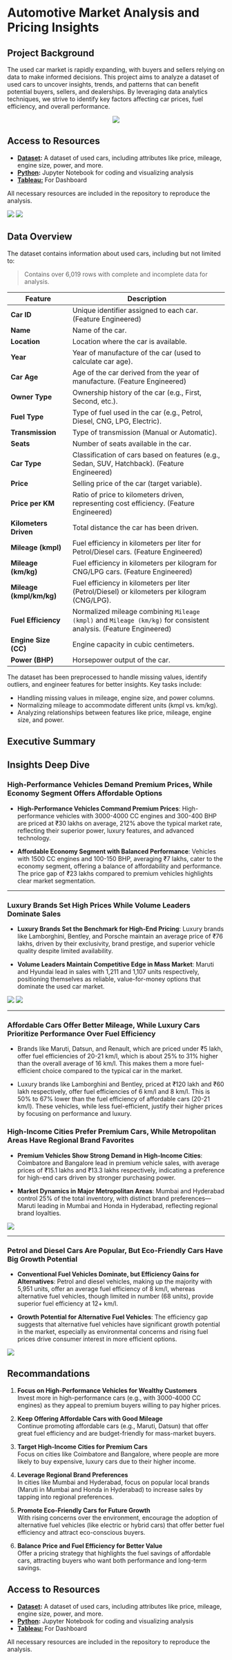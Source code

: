 # Automotive Market Analysis and Pricing Insights

## Project Background

The used car market is rapidly expanding, with buyers and sellers relying on data to make informed decisions. This project aims to analyze a dataset of used cars to uncover insights, trends, and patterns that can benefit potential buyers, sellers, and dealerships. By leveraging data analytics techniques, we strive to identify key factors affecting car prices, fuel efficiency, and overall performance.

<div style="text-align:center">
   <img src="assets/banner.jpeg" />
</div>

## Access to Resources

- **[Dataset](https://github.com/lakshaykamat/used-cars-analysis/blob/main/data/cars.csv):** A dataset of used cars, including attributes like price, mileage, engine size, power, and more.
- **[Python](https://github.com/lakshaykamat/used-cars-analysis/blob/main/NoteBook.ipynb):** Jupyter Notebook for coding and visualizing analysis
- **[Tableau:](https://public.tableau.com/app/profile/lakshay.kamat/viz/UsedCarsDashboard_17366223395650/UsedCarsDashboard?publish=yes)** For Dashboard

All necessary resources are included in the repository to reproduce the analysis.

[![](assets/dashboard1.png)](https://public.tableau.com/app/profile/lakshay.kamat/viz/UsedCarsDashboard_17366223395650/UsedCarsDashboard?publish=yes)
[![](assets/dashboard2.png)](https://public.tableau.com/app/profile/lakshay.kamat/viz/UsedCarsDashboard_17366223395650/UsedCarsDashboard?publish=yes)
## Data Overview


The dataset contains information about used cars, including but not limited to:

> Contains over 6,019 rows with complete and incomplete data for analysis.

| **Feature**              | **Description**                                                                               |
|--------------------------|-----------------------------------------------------------------------------------------------|
| **Car ID**               | Unique identifier assigned to each car. (Feature Engineered)                                  |
| **Name**                 | Name of the car.                                                                              |
| **Location**             | Location where the car is available.                                                         |
| **Year**                 | Year of manufacture of the car (used to calculate car age).                                   |
| **Car Age**              | Age of the car derived from the year of manufacture. (Feature Engineered)                     |
| **Owner Type**           | Ownership history of the car (e.g., First, Second, etc.).                                     |
| **Fuel Type**            | Type of fuel used in the car (e.g., Petrol, Diesel, CNG, LPG, Electric).                      |
| **Transmission**         | Type of transmission (Manual or Automatic).                                                  |
| **Seats**                | Number of seats available in the car.                                                        |
| **Car Type**             | Classification of cars based on features (e.g., Sedan, SUV, Hatchback). (Feature Engineered)  |
| **Price**                | Selling price of the car (target variable).                                                  |
| **Price per KM**         | Ratio of price to kilometers driven, representing cost efficiency. (Feature Engineered)       |
| **Kilometers Driven**    | Total distance the car has been driven.                                                       |
| **Mileage (kmpl)**       | Fuel efficiency in kilometers per liter for Petrol/Diesel cars. (Feature Engineered)          |
| **Mileage (km/kg)**      | Fuel efficiency in kilometers per kilogram for CNG/LPG cars. (Feature Engineered)             |
| **Mileage (kmpl/km/kg)** | Fuel efficiency in kilometers per liter (Petrol/Diesel) or kilometers per kilogram (CNG/LPG). |
| **Fuel Efficiency**      | Normalized mileage combining `Mileage (kmpl)` and `Mileage (km/kg)` for consistent analysis. (Feature Engineered) |
| **Engine Size (CC)**     | Engine capacity in cubic centimeters.                                                         |
| **Power (BHP)**          | Horsepower output of the car.                                                                 |


The dataset has been preprocessed to handle missing values, identify outliers, and engineer features for better insights. Key tasks include:

- Handling missing values in mileage, engine size, and power columns.
- Normalizing mileage to accommodate different units (kmpl vs. km/kg).
- Analyzing relationships between features like price, mileage, engine size, and power.

## Executive Summary

## Insights Deep Dive

### High-Performance Vehicles Demand Premium Prices, While Economy Segment Offers Affordable Options

- **High-Performance Vehicles Command Premium Prices**: High-performance vehicles with 3000-4000 CC engines and 300-400 BHP are priced at ₹30 lakhs on average, 212% above the typical market rate, reflecting their superior power, luxury features, and advanced technology.

- **Affordable Economy Segment with Balanced Performance**: Vehicles with 1500 CC engines and 100-150 BHP, averaging ₹7 lakhs, cater to the economy segment, offering a balance of affordability and performance. The price gap of ₹23 lakhs compared to premium vehicles highlights clear market segmentation.

---

### Luxury Brands Set High Prices While Volume Leaders Dominate Sales

- **Luxury Brands Set the Benchmark for High-End Pricing**: Luxury brands like Lamborghini, Bentley, and Porsche maintain an average price of ₹76 lakhs, driven by their exclusivity, brand prestige, and superior vehicle quality despite limited availability.

- **Volume Leaders Maintain Competitive Edge in Mass Market**: Maruti and Hyundai lead in sales with 1,211 and 1,107 units respectively, positioning themselves as reliable, value-for-money options that dominate the used car market.

![](assets/car_count.png)
![](assets/b_price.png)

---

### Affordable Cars Offer Better Mileage, While Luxury Cars Prioritize Performance Over Fuel Efficiency
- Brands like Maruti, Datsun, and Renault, which are priced under ₹5 lakh, offer fuel efficiencies of 20-21 km/l, which is about 25% to 31% higher than the overall average of 16 km/l. This makes them a more fuel-efficient choice compared to the typical car in the market.

- Luxury brands like Lamborghini and Bentley, priced at ₹120 lakh and ₹60 lakh respectively, offer fuel efficiencies of 6 km/l and 8 km/l. This is 50% to 67% lower than the fuel efficiency of affordable cars (20-21 km/l). These vehicles, while less fuel-efficient, justify their higher prices by focusing on performance and luxury.


### High-Income Cities Prefer Premium Cars, While Metropolitan Areas Have Regional Brand Favorites

- **Premium Vehicles Show Strong Demand in High-Income Cities**: Coimbatore and Bangalore lead in premium vehicle sales, with average prices of ₹15.1 lakhs and ₹13.3 lakhs respectively, indicating a preference for high-end cars driven by stronger purchasing power.

- **Market Dynamics in Major Metropolitan Areas**: Mumbai and Hyderabad control 25% of the total inventory, with distinct brand preferences—Maruti leading in Mumbai and Honda in Hyderabad, reflecting regional brand loyalties.

![](assets/map.png)

---

### Petrol and Diesel Cars Are Popular, But Eco-Friendly Cars Have Big Growth Potential

- **Conventional Fuel Vehicles Dominate, but Efficiency Gains for Alternatives**: Petrol and diesel vehicles, making up the majority with 5,951 units, offer an average fuel efficiency of 8 km/l, whereas alternative fuel vehicles, though limited in number (68 units), provide superior fuel efficiency at 12+ km/l.

- **Growth Potential for Alternative Fuel Vehicles**: The efficiency gap suggests that alternative fuel vehicles have significant growth potential in the market, especially as environmental concerns and rising fuel prices drive consumer interest in more efficient options.

![](assets/mileage_by_fuel_type.png)


## Recommandations
1. **Focus on High-Performance Vehicles for Wealthy Customers**  
   Invest more in high-performance cars (e.g., with 3000-4000 CC engines) as they appeal to premium buyers willing to pay higher prices.

2. **Keep Offering Affordable Cars with Good Mileage**  
   Continue promoting affordable cars (e.g., Maruti, Datsun) that offer great fuel efficiency and are budget-friendly for mass-market buyers.

3. **Target High-Income Cities for Premium Cars**  
   Focus on cities like Coimbatore and Bangalore, where people are more likely to buy expensive, luxury cars due to their higher income.

4. **Leverage Regional Brand Preferences**  
   In cities like Mumbai and Hyderabad, focus on popular local brands (Maruti in Mumbai and Honda in Hyderabad) to increase sales by tapping into regional preferences.

5. **Promote Eco-Friendly Cars for Future Growth**  
   With rising concerns over the environment, encourage the adoption of alternative fuel vehicles (like electric or hybrid cars) that offer better fuel efficiency and attract eco-conscious buyers.

6. **Balance Price and Fuel Efficiency for Better Value**  
   Offer a pricing strategy that highlights the fuel savings of affordable cars, attracting buyers who want both performance and long-term savings.


## Access to Resources

- **[Dataset](https://github.com/lakshaykamat/used-cars-analysis/blob/main/data/cars.csv):** A dataset of used cars, including attributes like price, mileage, engine size, power, and more.
- **[Python](https://github.com/lakshaykamat/used-cars-analysis/blob/main/NoteBook.ipynb):** Jupyter Notebook for coding and visualizing analysis
- **[Tableau:](https://public.tableau.com/app/profile/lakshay.kamat/viz/UsedCarsDashboard_17366223395650/UsedCarsDashboard?publish=yes)** For Dashboard

All necessary resources are included in the repository to reproduce the analysis.
